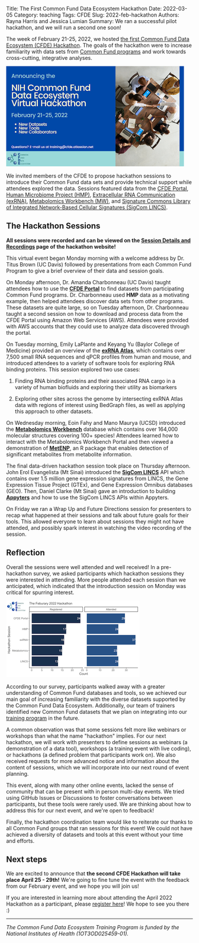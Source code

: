 Title: The First Common Fund Data Ecosystem Hackathon
Date: 2022-03-05
Category: teaching
Tags: CFDE
Slug: 2022-feb-hackathon
Authors: Rayna Harris and Jessica Lumian
Summary: We ran a successful pilot hackathon, and we will run a second one soon!

The week of February 21-25, 2022, we hosted
[the first Common Fund Data Ecosystem (CFDE) Hackathon](https://nih-cfde.github.io/2022-feb-hackathon). The
goals of the hackathon were to increase familiarity with data sets
from [Common Fund programs](https://commonfund.nih.gov/programs) and
work towards cross-cutting, integrative analyses.

![](images/2022-hackathon-img1.png)

We invited members of the CFDE to propose hackathon sessions to
introduce their Common Fund data sets and provide technical support
while attendees explored the data. Sessions featured data from the
[CFDE Portal](https://app.nih-cfde.org/),
[Human Microbiome Project (HMP)](https://hmpdacc.org/),
[Extracellular RNA Communication (exRNA)](https://commonfund.nih.gov/exrna),
[Metabolomics Workbench (MW)](https://commonfund.nih.gov/metabolomics),
and
[Signature Commons Library of Integrated Network-Based Cellular Signatures (SigCom LINCS)](https://commonfund.nih.gov/LINCS).

## The Hackathon Sessions 

**All sessions were recorded and can be viewed on the [Session Details and Recordings](https://nih-cfde.github.io/2022-feb-hackathon/about/) page of the hackathon website!**

This virtual event began Monday morning with a welcome address by Dr. Titus Brown (UC Davis) followed by presentations from each Common Fund Program to give a brief overview of their data and session goals.

On Monday afternoon, Dr. Amanda Charbonneau (UC Davis) taught
attendees how to use the [**CFDE Portal**](https://app.nih-cfde.org/)
to find datasets from participating Common Fund
programs. Dr. Charbonneau used **HMP** data as a motivating example,
then helped attendees discover data sets from other programs. These
datasets are quite large, so on Tuesday afternoon, Dr. Charbonneau
taught a second session on how to download and process data from the
CFDE Portal using Amazon Web Services (AWS). Attendees were provided
with AWS accounts that they could use to analyze data discovered
through the portal.

On Tuesday morning, Emily LaPlante and Keyang Yu (Baylor College of
Medicine) provided an overview of the
**[exRNA Atlas](https://exrna-atlas.org/)**, which contains over 7,500
small RNA sequences and qPCR profiles from human and mouse, and
introduced attendees to a variety of software tools for exploring RNA
binding proteins. This session explored two use cases:

1) Finding RNA binding proteins and their associated RNA cargo in a variety of human biofluids and exploring their utility as biomarkers

2) Exploring other sites across the genome by intersecting exRNA Atlas
data with regions of interest using BedGraph files, as well as
applying this approach to other datasets.

On Wednesday morning, Eoin Fahy and Mano Maurya (UCSD) introduced the
**[Metabolomics Workbench](https://www.metabolomicsworkbench.org/)**
database which contains over 164,000 molecular structures covering
100+ species! Attendees learned how to interact with the Metabolomics
Workbench Portal and then viewed a demonstration of
**[MetENP](https://www.biorxiv.org/content/10.1101/2020.11.20.391912v1)**,
an R package that enables detection of significant metabolites from
metabolite information.

The final data-driven hackathon session took place on Thursday afternoon. John
Erol Evangelista (Mt Sinai) introduced the **[SigCom LINCS](https://maayanlab.cloud/sigcom-lincs/#/SignatureSearch/UpDown)**
API which contains over 1.5 million gene expression signatures from LINCS,
the Gene Expression Tissue Project (GTEx), and Gene Expression Omnibus
databases (GEO). Then, Daniel Clarke (Mt Sinai) gave an introduction to
building **[Appyters](https://appyters.maayanlab.cloud/#/)** and how to
use the SigCom LINCS APIs within Appyters.  

On Friday we ran a Wrap Up and Future Directions session for
presenters to recap what happened at their sessions and talk about
future goals for their tools. This allowed everyone to learn about
sessions they might not have attended, and possibly spark interest in
watching the video recording of the session.

## Reflection

Overall the sessions were well attended and well received! In a
pre-hackathon survey, we asked participants which hackathon sessions
they were interested in attending. More people attended each session
than we anticipated, which indicated that the introduction session on
Monday was critical for spurring interest.

![](images/2022-hackathon-img2.png)

According to our survey, participants walked away with a greater understanding of Common Fund databases and tools, so we achieved our main goal of increasing familiarity with the diverse datasets supported by the Common Fund Data Ecosystem. Additionally, our team of trainers identified new Common Fund datasets that we plan on integrating into our [training program](https://training.nih-cfde.org/) in the future.  

A common observation was that some sessions felt more like webinars or
workshops than what the name "hackathon" implies. For our next
hackathon, we will work with presenters to define sessions as webinars
(a demonstration of a data tool), workshops (a training event with
live coding), or hackathons (a defined problem that participants work
on). We also received requests for more advanced notice and
information about the content of sessions, which we will incorporate
into our next round of event planning.

This event, along with many other online events, lacked the sense of
community that can be present with in person multi-day events. We
tried using GitHub Issues or Discussions to foster conversations
between participants, but these tools were rarely used. We are
thinking about how to address this for our next event, and we're open
to feedback!

Finally, the hackathon coordination team would like to reiterate our
thanks to all Common Fund groups that ran sessions for this event! We
could not have achieved a diversity of datasets and tools at this
event without your time and efforts.

## Next steps

We are excited to announce that **the second CFDE Hackathon will take
place April 25 - 29th!** We're going to fine tune the event
with the feedback from our February event, and we hope you will join
us!

If you are interested in learning more about attending the April 2022
Hackathon as a participant, please
[register here](https://www.nih-cfde.org/events/april-2022-hackathon/)!
We hope to see you there :)

---

_The Common Fund Data Ecosystem Training Program is funded by the
National Institutes of Health (1OT3OD025459-01)._
